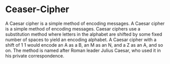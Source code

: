 # Ceaser-Cipher
A Caesar cipher is a simple method of encoding messages.
A Caesar cipher is a simple method of encoding messages. Caesar ciphers use a substitution method where letters in the alphabet are shifted by some fixed number of spaces to yield an encoding alphabet. A Caesar cipher with a shift of 
1
1 would encode an A as a B, an M as an N, and a Z as an A, and so on. The method is named after Roman leader Julius Caesar, who used it in his private correspondence.
